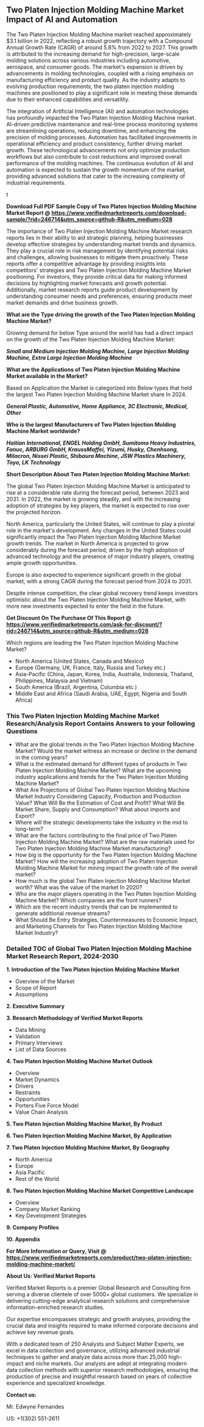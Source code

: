 <h2>Two Platen Injection Molding Machine Market Impact of AI and Automation</h2><p>The Two Platen Injection Molding Machine market reached approximately $3.1 billion in 2022, reflecting a robust growth trajectory with a Compound Annual Growth Rate (CAGR) of around 5.8% from 2022 to 2027. This growth is attributed to the increasing demand for high-precision, large-scale molding solutions across various industries including automotive, aerospace, and consumer goods. The market's expansion is driven by advancements in molding technologies, coupled with a rising emphasis on manufacturing efficiency and product quality. As the industry adapts to evolving production requirements, the two platen injection molding machines are positioned to play a significant role in meeting these demands due to their enhanced capabilities and versatility.</p><p>The integration of Artificial Intelligence (AI) and automation technologies has profoundly impacted the Two Platen Injection Molding Machine market. AI-driven predictive maintenance and real-time process monitoring systems are streamlining operations, reducing downtime, and enhancing the precision of molding processes. Automation has facilitated improvements in operational efficiency and product consistency, further driving market growth. These technological advancements not only optimize production workflows but also contribute to cost reductions and improved overall performance of the molding machines. The continuous evolution of AI and automation is expected to sustain the growth momentum of the market, providing advanced solutions that cater to the increasing complexity of industrial requirements.</p>t</p><p id="" class=""><strong>Download Full PDF Sample Copy of Two Platen Injection Molding Machine Market Report @ <a href="https://www.verifiedmarketreports.com/download-sample/?rid=246714&utm_source=github-R&utm_medium=028" target="_blank">https://www.verifiedmarketreports.com/download-sample/?rid=246714&utm_source=github-R&utm_medium=028</a></strong></p><p>The importance of&nbsp;Two Platen Injection Molding Machine Market research reports lies in their ability to aid strategic planning, helping businesses develop effective strategies by understanding market trends and dynamics. They play a crucial role in risk management by identifying potential risks and challenges, allowing businesses to mitigate them proactively. These reports offer a competitive advantage by providing insights into competitors' strategies and Two Platen Injection Molding Machine Market positioning. For investors, they provide critical data for making informed decisions by highlighting market forecasts and growth potential. Additionally, market research reports guide product development by understanding consumer needs and preferences, ensuring products meet market demands and drive business growth.</p><p><strong>What are the&nbsp;Type driving the growth of the Two Platen Injection Molding Machine Market?</strong></p><p id="" class="">Growing demand for below Type around the world has had a direct impact on the growth of the Two Platen Injection Molding Machine Market:</p><em><strong>Small and Medium Injection Molding Machine, Large Injection Molding Machine, Extra Large Injection Molding Machine</strong></em></p><strong>What are the&nbsp;Applications&nbsp;of Two Platen Injection Molding Machine Market available in the Market?</strong></p><p id="" class="">Based on Application the Market is categorized into Below types that held the largest Two Platen Injection Molding Machine Market share In 2024.</p><em><strong>General Plastic, Automotive, Home Appliance, 3C Electronic, Medical, Other</strong></em></p><strong>Who is the largest Manufacturers of Two Platen Injection Molding Machine Market worldwide?</strong></p><p><em><strong>Haitian International, ENGEL Holding GmbH, Sumitomo Heavy Industries, Fanuc, ARBURG GmbH, KraussMaffei, Yizumi, Husky, Chenhsong, Milacron, Nissei Plastic, Shibaura Machine, JSW Plastics Machinery, Toyo, LK Technology</strong></em></p><p id="" class=""><strong>Short Description About Two Platen Injection Molding Machine Market:</strong></p><p>The global Two Platen Injection Molding Machine Market is anticipated to rise at a considerable rate during the forecast period, between 2023 and 2031. In 2022, the market is growing steadily, and with the increasing adoption of strategies by key players, the market is expected to rise over the projected horizon.</p><p>North America, particularly the United States, will continue to play a pivotal role in the market's development. Any changes in the United States could significantly impact the Two Platen Injection Molding Machine Market growth trends. The market in North America is projected to grow considerably during the forecast period, driven by the high adoption of advanced technology and the presence of major industry players, creating ample growth opportunities.</p><p>Europe is also expected to experience significant growth in the global market, with a strong CAGR during the forecast period from 2024 to 2031.</p><p>Despite intense competition, the clear global recovery trend keeps investors optimistic about the Two Platen Injection Molding Machine Market, with more new investments expected to enter the field in the future.</p><p id="" class=""><strong>Get Discount On The Purchase Of This Report @ <a href="https://www.verifiedmarketreports.com/ask-for-discount/?rid=246714&utm_source=github-R&utm_medium=028" target="_blank">https://www.verifiedmarketreports.com/ask-for-discount/?rid=246714&utm_source=github-R&utm_medium=028</a></strong></p>Which regions are leading the Two Platen Injection Molding Machine Market?</p><ul><li>North America (United States, Canada and Mexico)</li><li>Europe (Germany, UK, France, Italy, Russia and Turkey etc.)</li><li>Asia-Pacific (China, Japan, Korea, India, Australia, Indonesia, Thailand, Philippines, Malaysia and Vietnam)</li><li>South America (Brazil, Argentina, Columbia etc.)</li><li>Middle East and Africa (Saudi Arabia, UAE, Egypt, Nigeria and South Africa)</li></ul><h3 id="" class="">This Two Platen Injection Molding Machine Market Research/Analysis Report Contains Answers to your following Questions</h3><ul><li>What are the global trends in the Two Platen Injection Molding Machine Market? Would the market witness an increase or decline in the demand in the coming years?</li><li>What is the estimated demand for different types of products in Two Platen Injection Molding Machine Market? What are the upcoming industry applications and trends for the Two Platen Injection Molding Machine Market?</li><li>What Are Projections of Global Two Platen Injection Molding Machine Market Industry Considering Capacity, Production and Production Value? What Will Be the Estimation of Cost and Profit? What Will Be Market Share, Supply and Consumption? What about imports and Export?</li><li>Where will the strategic developments take the industry in the mid to long-term?</li><li>What are the factors contributing to the final price of Two Platen Injection Molding Machine Market? What are the raw materials used for Two Platen Injection Molding Machine Market manufacturing?</li><li>How big is the opportunity for the Two Platen Injection Molding Machine Market? How will the increasing adoption of Two Platen Injection Molding Machine Market for mining impact the growth rate of the overall market?</li><li>How much is the global Two Platen Injection Molding Machine Market worth? What was the value of the market In 2020?</li><li>Who are the major players operating in the Two Platen Injection Molding Machine Market? Which companies are the front runners?</li><li>Which are the recent industry trends that can be implemented to generate additional revenue streams?</li><li>What Should Be Entry Strategies, Countermeasures to Economic Impact, and Marketing Channels for Two Platen Injection Molding Machine Market Industry?</li></ul><h3 id="" class="">Detailed TOC of Global Two Platen Injection Molding Machine Market Research Report, 2024-2030</h3><p id="" class=""><strong>1. Introduction of the Two Platen Injection Molding Machine Market</strong></p><ul><li>Overview of the Market</li><li>Scope of Report</li><li>Assumptions</li></ul><p id="" class=""><strong>2. Executive Summary</strong></p><p id="" class=""><strong>3. Research Methodology of Verified Market Reports</strong></p><ul><li>Data Mining</li><li>Validation</li><li>Primary Interviews</li><li>List of Data Sources</li></ul><p id="" class=""><strong>4. Two Platen Injection Molding Machine Market Outlook</strong></p><ul><li>Overview</li><li>Market Dynamics</li><li>Drivers</li><li>Restraints</li><li>Opportunities</li><li>Porters Five Force Model</li><li>Value Chain Analysis</li></ul><p id="" class=""><strong>5. Two Platen Injection Molding Machine Market, By Product</strong></p><p id="" class=""><strong>6. Two Platen Injection Molding Machine Market, By Application</strong></p><p id="" class=""><strong>7. Two Platen Injection Molding Machine Market, By Geography</strong></p><ul><li>North America</li><li>Europe</li><li>Asia Pacific</li><li>Rest of the World</li></ul><p id="" class=""><strong>8. Two Platen Injection Molding Machine Market Competitive Landscape</strong></p><ul><li>Overview</li><li>Company Market Ranking</li><li>Key Development Strategies</li></ul><p id="" class=""><strong>9. Company Profiles</strong></p><p id="" class=""><strong>10. Appendix</strong></p><p id="" class=""><strong>For More Information or Query, Visit @ <a href="https://www.verifiedmarketreports.com/product/two-platen-injection-molding-machine-market/" target="_blank">https://www.verifiedmarketreports.com/product/two-platen-injection-molding-machine-market/</a></strong></p><p id="" class=""><strong>About Us: Verified Market Reports</strong></p><p id="" class="">Verified Market Reports is a premier Global Research and Consulting firm serving a diverse clientele of over 5000+ global customers. We specialize in delivering cutting-edge analytical research solutions and comprehensive information-enriched research studies.</p><p id="" class="">Our expertise encompasses strategic and growth analyses, providing the crucial data and insights required to make informed corporate decisions and achieve key revenue goals.</p><p id="" class="">With a dedicated team of 250 Analysts and Subject Matter Experts, we excel in data collection and governance, utilizing advanced industrial techniques to gather and analyze data across more than 25,000 high-impact and niche markets. Our analysts are adept at integrating modern data collection methods with superior research methodologies, ensuring the production of precise and insightful research based on years of collective experience and specialized knowledge.</p><p id="" class=""><strong>Contact us:</strong></p><p id="" class="">Mr. Edwyne Fernandes</p><p id="" class="">US: +1(302) 551-2611</p>